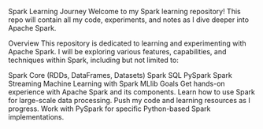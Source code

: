 Spark Learning Journey
Welcome to my Spark learning repository! This repo will contain all my code, experiments, and notes as I dive deeper into Apache Spark.

Overview
This repository is dedicated to learning and experimenting with Apache Spark. I will be exploring various features, capabilities, and techniques within Spark, including but not limited to:

Spark Core (RDDs, DataFrames, Datasets)
Spark SQL
PySpark
Spark Streaming
Machine Learning with Spark MLlib
Goals
Get hands-on experience with Apache Spark and its components.
Learn how to use Spark for large-scale data processing.
Push my code and learning resources as I progress.
Work with PySpark for specific Python-based Spark implementations.
